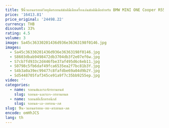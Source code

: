 ```yaml
---
title: 9นิ้วแอนดรอยด์วิทยุติดรถยนต์มัลติมีเดียเครื่องเล่นมัลติมีเดียสำหรับ BMW MINI ONE Cooper R55 R56 peaceman Clubman 2007-2010นำทาง GPS CarPlay อัตโนมัติ
price: '16413.81'
price_original: '24498.22'
currency: THB
discount: 33%
rating: 4.5
volume: 3
image: Sa45c36330201436d936e36363198f0146.jpg
images:
  - Sa45c36330201436d936e36363198f0146.jpg
  - S8603dbab9498472db3704db3f2e07ef6w.jpg
  - S7cb7fd933c2d446fbe37af495d6c6eb11.jpg
  - S0798c5fb6daf49fca6535ea2f7bc81b3Y.jpg
  - S4b3a0a39ec99477c8fafdbe69a04d9b2Y.jpg
  - Sd5448705faf345ce91a9f7c35bb9255ep.jpg
video: ''
categories:
  - name: รถยนต์และรถจักรยานยนต์
    slug: รถยนต-และรถจ-กรยานยนต
  - name: รถยนต์อิเล็กทรอนิกส์
    slug: รถยนต-เล-กทรอน-กส
slug: 9น-วแอนดรอยด-ทย-ดรถยนต-ลต
encode: omHhJCS
lang: th
---
```

  